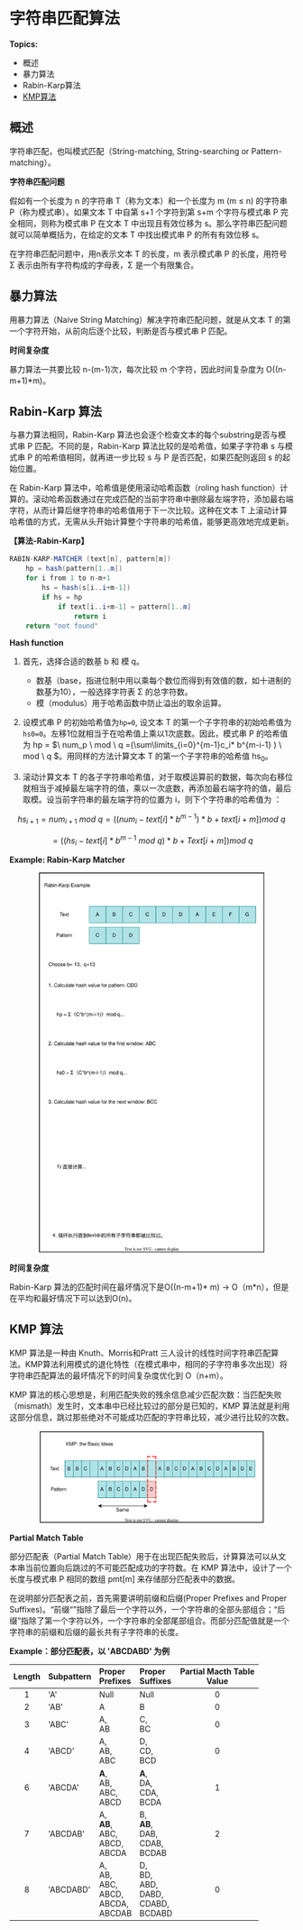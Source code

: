 # 字符串匹配算法

**Topics:**

- 概述
- 暴力算法
- Rabin-Karp算法
- [KMP算法](#KMP20231026)

## 概述

字符串匹配，也叫模式匹配（String-matching, String-searching or Pattern-matching）。

**字符串匹配问题**

假如有一个长度为 n 的字符串 T（称为文本）和一个长度为 m (m ≤ n) 的字符串 P（称为模式串）。如果文本 T 中自第 s+1 个字符到第 s+m 个字符与模式串 P 完全相同，则称为模式串 P 在文本 T 中出现且有效位移为 s。那么字符串匹配问题就可以简单概括为，在给定的文本 T 中找出模式串 P 的所有有效位移 s。

在字符串匹配问题中，用n表示文本 T 的长度，m 表示模式串 P 的长度，用符号 Σ 表示由所有字符构成的字母表，Σ 是一个有限集合。

## 暴力算法

用暴力算法（Naive String Matching）解决字符串匹配问题，就是从文本 T 的第一个字符开始，从前向后逐个比较，判断是否与模式串 P 匹配。

**时间复杂度**

暴力算法一共要比较 n-(m-1)次，每次比较 m 个字符，因此时间复杂度为 O((n-m+1)*m)。

## Rabin-Karp 算法

与暴力算法相同，Rabin-Karp 算法也会逐个检查文本的每个substring是否与模式串 P 匹配。不同的是，Rabin-Karp 算法比较的是哈希值，如果子字符串 s 与模式串 P 的哈希值相同，就再进一步比较 s 与 P 是否匹配，如果匹配则返回 s 的起始位置。

在 Rabin-Karp 算法中，哈希值是使用滚动哈希函数（roling hash function）计算的。滚动哈希函数通过在完成匹配的当前字符串中删除最左端字符，添加最右端字符，从而计算后继字符串的哈希值用于下一次比较。这种在文本 T 上滚动计算哈希值的方式，无需从头开始计算整个字符串的哈希值，能够更高效地完成更新。

**【算法-Rabin-Karp】**

``` java
RABIN-KARP-MATCHER (text[n], pattern[m])
    hp = hash(pattern[1..m])
    for i from 1 to n-m+1
        hs = hash(s[i..i+m-1])
        if hs = hp
            if text[i..i+m-1] = pattern[1..m]
                return i
    return "not found"
```

**Hash function**

1. 首先，选择合适的数基 b 和 模 q。
   - 数基（base，指进位制中用以乘每个数位而得到有效值的数，如十进制的数基为10），一般选择字符表 Σ 的总字符数。
   - 模（modulus）用于哈希函数中防止溢出的取余运算。
     
1. 设模式串 P 的初始哈希值为`hp=0`, 设文本 T 的第一个子字符串的初始哈希值为`hs0=0`。左移1位就相当于在哈希值上乘以1次底数。因此，模式串 P 的哈希值为 hp =  $`\ num_p \ mod \ q =(\sum\limits_{i=0}^{m-1}c_i* b^{m-i-1} ) \  mod \ q `$。用同样的方法计算文本 T 的第一个子字符串的哈希值 hs<sub>0</sub>。

1. 滚动计算文本 T 的各子字符串哈希值，对于取模运算前的数据，每次向右移位就相当于减掉最左端字符的值，乘以一次底数，再添加最右端字符的值，最后取模。设当前字符串的最左端字符的位置为 i，则下个字符串的哈希值为 ：

```math
    hs_{i+1}=num_{i+1} \ mod \ q
            =((num_i-text[i]*b^{m-1})*b+text[i+m])mod \ q
```
```math
            =((hs_i-text[i]*b^{m-1} \ mod \ q)*b+Text[i+m])mod \ q
```
</div>

**Example: Rabin-Karp Matcher**

<div align="center">
    <img src="https://github.com/TBD2021/Salt-and-Computer-Science/blob/main/Algorithms/img/RabinKarpExample.svg" width="400px">
</div>

**时间复杂度**

Rabin-Karp 算法的匹配时间在最坏情况下是O((n-m+1)* m) → O（m*n），但是在平均和最好情况下可以达到O(n)。
   
## KMP 算法 <a name = "KMP20231026">

KMP 算法是一种由 Knuth、Morris和Pratt 三人设计的线性时间字符串匹配算法。KMP算法利用模式的退化特性（在模式串中，相同的子字符串多次出现）将字符串匹配算法的最坏情况下的时间复杂度优化到 O（n+m）。

KMP 算法的核心思想是，利用匹配失败的残余信息减少匹配次数：当匹配失败（mismath）发生时，文本串中已经比较过的部分是已知的，KMP 算法就是利用这部分信息，跳过那些绝对不可能成功匹配的字符串比较，减少进行比较的次数。

<div align="center">
    <img src="https://github.com/TBD2021/Salt-and-Computer-Science/blob/main/Algorithms/img/KMP_1.svg" width="400px">
</div>

**Partial Match Table**

部分匹配表（Partial Match Table）用于在出现匹配失败后，计算算法可以从文本串当前位置向后跳过的不可能匹配成功的字符数。在 KMP 算法中，设计了一个长度与模式串 P 相同的数组 pmt\[m] 来存储部分匹配表中的数据。

在说明部分匹配表之前，首先需要讲明前缀和后缀(Proper Prefixes and Proper Suffixes)。“前缀“”指除了最后一个字符以外，一个字符串的全部头部组合；“后缀”指除了第一个字符以外，一个字符串的全部尾部组合。而部分匹配值就是一个字符串的前缀和后缀的最长共有子字符串的长度。

**Example：部分匹配表，以 'ABCDABD' 为例**

|Length|Subpattern|Proper<br>Prefixes|Proper<br>Suffixes|Partial Macth Table<br>Value|
|:---:|:---|:---|:---|:---:|
|1|'A'|Null|Null|0|
|2|'AB'|A|B|0|
|3|'ABC'|A,<br>AB|C,<br>BC|0|
|4|'ABCD'|A,<br>AB,<br>ABC|D,<br>CD,<br>BCD|0|
|6|'ABCDA'|**A**,<br>AB,<br>ABC,<br>ABCD|**A**,<br>DA,<br>CDA,<br>BCDA|1|
|7|'ABCDAB'|A,<br>**AB**,<br>ABC,<br>ABCD,<br>ABCDA|B,<br>**AB**,<br>DAB,<br>CDAB,<br>BCDAB|2|
|8|'ABCDABD'|A,<br>AB,<br>ABC,<br>ABCD,<br>ABCDA,<br>ABCDAB|D,<br>BD,<br>ABD,<br>DABD,<br>CDABD,<br>BCDABD|0|
